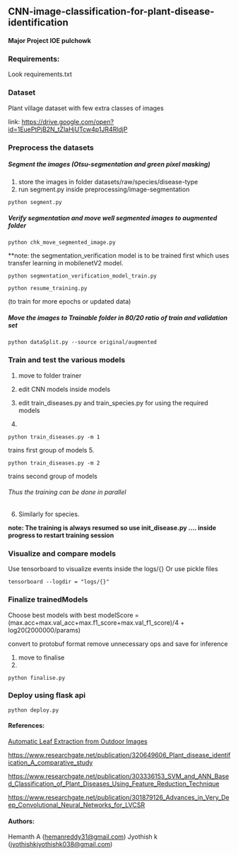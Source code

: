 ## CNN-image-classification-for-plant-disease-identification
#### Major Project IOE pulchowk



### Requirements:
Look requirements.txt

### Dataset
Plant village dataset with few extra classes of images

link:  https://drive.google.com/open?id=1EuePtPjB2N_tZlaHjUTcw4p1JR4RldjP

### Preprocess the datasets
##### Segment the images (Otsu-segmentation and green pixel masking)
1. store the images in folder datasets/raw/species/disease-type
2. run  segment.py  inside preprocessing/image-segmentation
```
python segment.py
```


##### Verify segmentation and move well segmented images to augmented folder
``` 
python chk_move_segmented_image.py
```

**note: the segmentation_verification model is to be trained first which uses transfer learning in mobilenetV2 model.

```
python segmentation_verification_model_train.py
```

```
python resume_training.py
``` 
(to train for more epochs or updated data)

##### Move the images to Trainable folder in 80/20 ratio of train and validation set
```
python dataSplit.py --source original/augmented
```
### Train and test the various models
1. move to folder trainer
2. edit CNN models inside models
3. edit train_diseases.py and train_species.py for using the required models

4.
```
python train_diseases.py -m 1
```
 trains first group of models
5.
```
python train_diseases.py -m 2
``` 
 trains second group of models
###### Thus the training can be done in parallel
6. Similarly for species.

**note: The training is always resumed so use init_disease.py .... inside progress to restart training session**



### Visualize and compare models 
Use tensorboard to visualize events inside the logs/{}  Or use pickle files
```
tensorboard --logdir = "logs/{}"
```


### Finalize trainedModels
Choose best models with best modelScore = (max.acc+max.val_acc+max.f1_score+max.val_f1_score)/4 + log20(2000000/params)

convert to protobuf format remove unnecessary ops and save for inference
1. move to finalise 
2. 
```
python finalise.py
```

### Deploy using flask api
```
python deploy.py
```



#### References:

[Automatic Leaf Extraction from Outdoor
Images ](https://arxiv.org/pdf/1709.06437.pdf)

https://www.researchgate.net/publication/320649606_Plant_disease_identification_A_comparative_study

https://www.researchgate.net/publication/303336153_SVM_and_ANN_Based_Classification_of_Plant_Diseases_Using_Feature_Reduction_Technique

https://www.researchgate.net/publication/301879126_Advances_in_Very_Deep_Convolutional_Neural_Networks_for_LVCSR

#### Authors:

Hemanth A (hemanreddy31@gmail.com)
Jyothish k (jyothishkjyothishk038@gmail.com)

